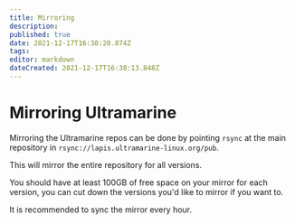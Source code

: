 ```yaml
---
title: Mirroring
description: 
published: true
date: 2021-12-17T16:38:20.874Z
tags: 
editor: markdown
dateCreated: 2021-12-17T16:38:13.848Z
---
```


# Mirroring Ultramarine

Mirroring the Ultramarine repos can be done by pointing `rsync` at the main repository in `rsync://lapis.ultramarine-linux.org/pub`.

This will mirror the entire repository for all versions.

You should have at least 100GB of free space on your mirror for each version, you can cut down the versions you'd like to mirror if you want to.

It is recommended to sync the mirror every hour.